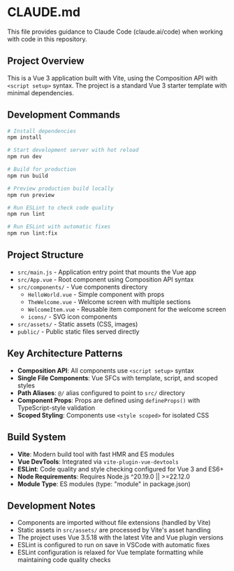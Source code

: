 # CLAUDE.md

This file provides guidance to Claude Code (claude.ai/code) when working with code in this repository.

## Project Overview

This is a Vue 3 application built with Vite, using the Composition API with `<script setup>` syntax. The project is a standard Vue 3 starter template with minimal dependencies.

## Development Commands

```bash
# Install dependencies
npm install

# Start development server with hot reload
npm run dev

# Build for production
npm run build

# Preview production build locally
npm run preview

# Run ESLint to check code quality
npm run lint

# Run ESLint with automatic fixes
npm run lint:fix
```

## Project Structure

- `src/main.js` - Application entry point that mounts the Vue app
- `src/App.vue` - Root component using Composition API syntax
- `src/components/` - Vue components directory
  - `HelloWorld.vue` - Simple component with props
  - `TheWelcome.vue` - Welcome screen with multiple sections
  - `WelcomeItem.vue` - Reusable item component for the welcome screen
  - `icons/` - SVG icon components
- `src/assets/` - Static assets (CSS, images)
- `public/` - Public static files served directly

## Key Architecture Patterns

- **Composition API**: All components use `<script setup>` syntax
- **Single File Components**: Vue SFCs with template, script, and scoped styles
- **Path Aliases**: `@/` alias configured to point to `src/` directory
- **Component Props**: Props are defined using `defineProps()` with TypeScript-style validation
- **Scoped Styling**: Components use `<style scoped>` for isolated CSS

## Build System

- **Vite**: Modern build tool with fast HMR and ES modules
- **Vue DevTools**: Integrated via `vite-plugin-vue-devtools`
- **ESLint**: Code quality and style checking configured for Vue 3 and ES6+
- **Node Requirements**: Requires Node.js ^20.19.0 || >=22.12.0
- **Module Type**: ES modules (type: "module" in package.json)

## Development Notes

- Components are imported without file extensions (handled by Vite)
- Static assets in `src/assets/` are processed by Vite's asset handling
- The project uses Vue 3.5.18 with the latest Vite and Vue plugin versions
- ESLint is configured to run on save in VSCode with automatic fixes
- ESLint configuration is relaxed for Vue template formatting while maintaining code quality checks